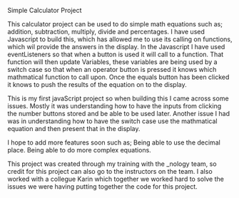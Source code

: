Simple Calculator Project

This calculator project can be used to do simple math equations such as; addition, subtraction, multiply, divide and percentages. I have used Javascript to build this, which has allowed me to use its calling on functions, which wil provide the answers in the display. In the Javascript I have used eventListeners so that when a button is used it will call to a function. That function will then update Variables, these variables are being used by a switch case so that when an operator button is pressed it knows which mathmatical function to call upon. Once the equals button has been clicked it knows to push the results of the equation on to the display.

This is my first javaScript project so when building this I came across some issues. Mostly it was understanding how to have the inputs from clicking the number buttons stored and be able to be used later. Another issue I had was in understanding how to have the switch case use the mathmatical equation and then present that in the display.

I hope to add more features soon such as;
Being able to use the decimal place.
Being able to do more complex equations.

This project was created through my training with the \_nology team, so credit for this project can also go to the instructors on the team. I also worked with a collegue Karin which together we worked hard to solve the issues we were having putting together the code for this project.
